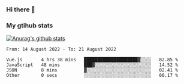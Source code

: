 ### Hi there 👋

### My gtihub stats

[![Anurag's github stats](https://github-readme-stats.vercel.app/api?username=gaozhidong)](https://github.com/gaozhidong/github-readme-stats)

<!--START_SECTION:waka-->

```text
From: 14 August 2022 - To: 21 August 2022

Vue.js       4 hrs 38 mins   ████████████████████▓░░░░   82.85 %
JavaScript   48 mins         ███▓░░░░░░░░░░░░░░░░░░░░░   14.52 %
JSON         8 mins          ▓░░░░░░░░░░░░░░░░░░░░░░░░   02.41 %
Other        0 secs          ░░░░░░░░░░░░░░░░░░░░░░░░░   00.17 %
```

<!--END_SECTION:waka-->